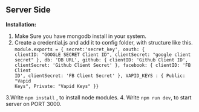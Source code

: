 ## Server Side
**Installation:**

 1. Make Sure you have mongodb install in your system.
 2. Create a credential.js and add it to config folder, with structure like this.
<code>module.exports =  {
secret:'secret_key',
oauth:  {
clientID:  "GOOGLE SECRET Client ID",
clientSecret:  "google client secret"
},
db:  'DB URL',
github:  {
clientID:  'Github Client ID',
clientSecret:  'Github Client Secret'
},
facebook:  {
clientID:  'FB Client ID',
clientSecret:  'FB Client Secret'
},
VAPID_KEYS  :  {
Public:  "Vapid Keys",
Private:  "Vapid Keys"
}}</code>

3.Write <code>npm install</code> , to install node modules.
4. Write <code>npm run dev</code>, to start server on PORT 3000.


